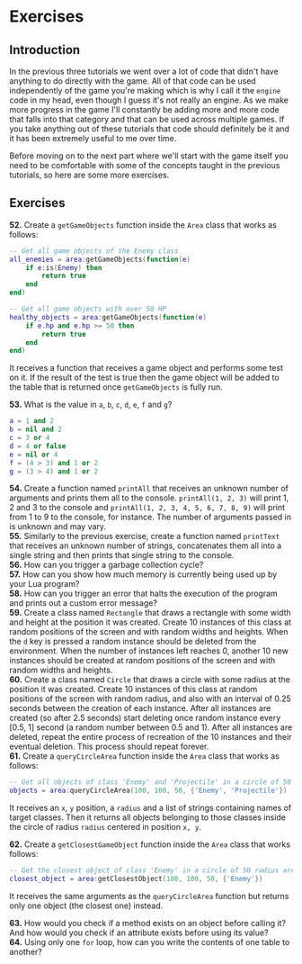 <!-- ---
title: "04 Exercises"
date: 2018-02-12
author: https://github.com/a327ex
source: https://github.com/a327ex/blog/issues/18
--- -->

# Exercises

## Introduction

In the previous three tutorials we went over a lot of code that didn't have anything to do directly with the game. All of that code can be used independently of the game you're making which is why I call it the `engine` code in my head, even though I guess it's not really an engine. As we make more progress in the game I'll constantly be adding more and more code that falls into that category and that can be used across multiple games. If you take anything out of these tutorials that code should definitely be it and it has been extremely useful to me over time.

Before moving on to the next part where we'll start with the game itself you need to be comfortable with some of the concepts taught in the previous tutorials, so here are some more exercises.

## Exercises

**52.** Create a `getGameObjects` function inside the `Area` class that works as follows:

```lua
-- Get all game objects of the Enemy class
all_enemies = area:getGameObjects(function(e)
    if e:is(Enemy) then
        return true
    end
end)

-- Get all game objects with over 50 HP
healthy_objects = area:getGameObjects(function(e)
    if e.hp and e.hp >= 50 then
        return true
    end
end)
```

It receives a function that receives a game object and performs some test on it. If the result of the test is true then the game object will be added to the table that is returned once `getGameObjects` is fully run.

**53.** What is the value in `a`, `b`, `c`, `d`, `e`, `f` and `g`?

```lua
a = 1 and 2
b = nil and 2
c = 3 or 4
d = 4 or false
e = nil or 4
f = (4 > 3) and 1 or 2
g = (3 > 4) and 1 or 2
```

**54.** Create a function named `printAll` that receives an unknown number of arguments and prints them all to the console. `printAll(1, 2, 3)` will print 1, 2 and 3 to the console and `printAll(1, 2, 3, 4, 5, 6, 7, 8, 9)` will print from 1 to 9 to the console, for instance. The number of arguments passed in is unknown and may vary.  
**55.** Similarly to the previous exercise, create a function named `printText` that receives an unknown number of strings, concatenates them all into a single string and then prints that single string to the console.  
**56.** How can you trigger a garbage collection cycle?  
**57.** How can you show how much memory is currently being used up by your Lua program?  
**58.** How can you trigger an error that halts the execution of the program and prints out a custom error message?  
**59.** Create a class named `Rectangle` that draws a rectangle with some width and height at the position it was created. Create 10 instances of this class at random positions of the screen and with random widths and heights. When the `d` key is pressed a random instance should be deleted from the environment. When the number of instances left reaches 0, another 10 new instances should be created at random positions of the screen and with random widths and heights.  
**60.** Create a class named `Circle` that draws a circle with some radius at the position it was created. Create 10 instances of this class at random positions of the screen with random radius, and also with an interval of 0.25 seconds between the creation of each instance. After all instances are created (so after 2.5 seconds) start deleting once random instance every \[0.5, 1\] second (a random number between 0.5 and 1). After all instances are deleted, repeat the entire process of recreation of the 10 instances and their eventual deletion. This process should repeat forever.  
**61.** Create a `queryCircleArea` function inside the `Area` class that works as follows:

```lua
-- Get all objects of class 'Enemy' and 'Projectile' in a circle of 50 radius around point 100, 100
objects = area:queryCircleArea(100, 100, 50, {'Enemy', 'Projectile'})
```

It receives an `x`, `y` position, a `radius` and a list of strings containing names of target classes. Then it returns all objects belonging to those classes inside the circle of radius `radius` centered in position `x, y`.

**62.** Create a `getClosestGameObject` function inside the `Area` class that works follows:

```lua
-- Get the closest object of class 'Enemy' in a circle of 50 radius around point 100, 100
closest_object = area:getClosestObject(100, 100, 50, {'Enemy'})
```

It receives the same arguments as the `queryCircleArea` function but returns only one object (the closest one) instead.

**63.** How would you check if a method exists on an object before calling it? And how would you check if an attribute exists before using its value?  
**64.** Using only one `for` loop, how can you write the contents of one table to another?